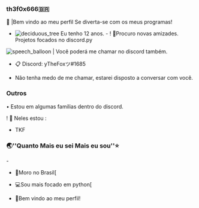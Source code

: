 ### th3f0x666🇧🇷
👑 |Bem vindo ao meu perfil Se diverta-se com os meus programas!

- ![deciduous_tree](https://github.githubassets.com/images/icons/emoji/unicode/1f333.png) Eu tenho 12 anos. - ! 📁Procuro novas amizades. Projetos focados no discord.py

![speech_balloon](https://github.githubassets.com/images/icons/emoji/unicode/1f4ac.png) | Você poderá me chamar no discord também.

- 📋 Discord: yTheFoxツ#1685
+  Não tenha medo de me chamar, estarei disposto a conversar com você.



### Outros

• Estou em algumas familias dentro do discord.

! 🥼 Neles estou :

- TKF



### 🌏''Quanto Mais eu sei Mais eu sou''⭐

-[](https://emojiterra.com/pt/pirulito/)

- 🍭Moro no Brasil[

- 💻Sou mais focado em python[

- 🐢Bem vindo ao meu perfil!
